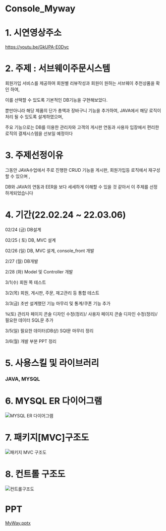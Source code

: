 # Console_Myway

# 1. 시연영상주소
https://youtu.be/GkUPA-E0Dyc

# 2. 주제 : 서브웨이주문시스템

회원가입 서비스를 제공하여 회원별 리뷰작성과 회원이 원하는 서브웨이 추천상품을 확인 하여,

이를 선택할 수 있도록 기본적인 DB기능을 구현해보았다.

뿐만아니라 해당 제품의 단가 총액과 장바구니 기능을 추가하여, JAVA에서 해당 로직이 처리 될 수 있도록 설계하였으며, 

주요 기능으로는 DB를 이용한 관리자와 고객의 게시판 연동과 사용자 입장에서 편리한 로직의 결제시스템을 선보일 예정이다


# 3. 주제선정이유
그동안 JAVA수업에서 주로 진행한 CRUD 기능을 게시판, 회원가입등 로직에서 재구성 할 수 있으며 ,

DB와 JAVA의 연동과 EER을 보다 세세하게 이해할 수 있을 것 같아서 이 주제를 선정하게되었습니다

# 4. 기간(22.02.24 ~ 22.03.06)

02/24 (금)
DB설계

02/25 ( 토)
DB, MVC 설계

02/26 (일)
DB, MVC 설계, console_front 개발

2/27 (월) 
DB개발

2/28 (화)
Model 및 Controller 개발

3/1(수)
회원 쪽 테스트

3/2(목)
회원, 게시판, 주문, 재고관리 등 통합 테스트 

3/3(금)
초반 설계했던 기능 마무리 및 통계/쿠폰 기능 추가 

¾(토)
관리자 페이지 콘솔 디자인 수정(정리)/ 사용자 페이지 콘솔 디자인 수정(정리)/ 필요한 데이터 SQL문 추가 

3/5(일)
필요한 데이터(DB상) SQl문 마무리 정리

3/6(월)
개발 부분 PPT 정리


# 5. 사용스킬 및 라이브러리
### JAVA, MYSQL

# 6. MYSQL ER 다이어그램
![MYSQL ER 다이어그램](https://user-images.githubusercontent.com/121651511/221502785-1da69d39-f5b9-49b5-a3f2-8bc5da73e8bd.jpg)

# 7. 패키지[MVC]구조도
![패키지 MVC 구조도](https://user-images.githubusercontent.com/121651511/221502744-7945e9a5-985d-4557-aabd-f5ada6195dcc.png)

# 8. 컨트롤 구조도
![컨트롤구조도](https://user-images.githubusercontent.com/121651511/221502650-c32a14f4-0c4a-4da4-b8c8-2b1890723c7c.png)

# PPT
[MyWay.pptx](https://github.com/Ga0Kwon/Console_Myway/files/11355762/MyWay.pptx)


